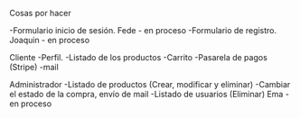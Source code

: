 Cosas por hacer

-Formulario inicio de sesión. Fede - en proceso
-Formulario de registro. Joaquin - en proceso

Cliente
-Perfil.
-Listado de los productos
-Carrito
-Pasarela de pagos (Stripe)
-mail

Administrador
-Listado de productos (Crear, modificar y eliminar)
-Cambiar el estado de la compra, envío de mail
-Listado de usuarios (Eliminar) Ema - en proceso
